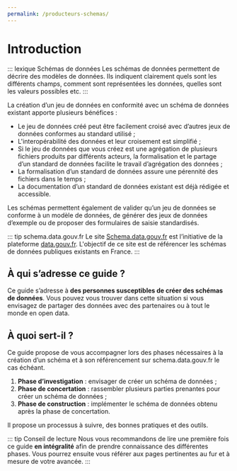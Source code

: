 ```yaml
---
permalink: /producteurs-schemas/
---
```


# Introduction

::: lexique Schémas de données
Les schémas de données permettent de décrire des modèles de données. Ils indiquent clairement quels sont les différents champs, comment sont représentées les données, quelles sont les valeurs possibles etc.
:::

La création d’un jeu de données en conformité avec un schéma de données existant apporte plusieurs bénéfices :
* Le jeu de données créé peut être facilement croisé avec d’autres jeux de données conformes au standard utilisé ;
* L'interopérabilité des données et leur croisement est simplifié ;
* Si le jeu de données que vous créez est une agrégation de plusieurs fichiers produits par différents acteurs, la formalisation et le partage d’un standard de données facilite le travail d’agrégation des données ;
* La formalisation d’un standard de données assure une pérennité des fichiers dans le temps ;
* La documentation d’un standard de données existant est déjà rédigée et accessible.

Les schémas permettent également de valider qu’un jeu de données se conforme à un modèle de données, de générer des jeux de données d’exemple ou de proposer des formulaires de saisie standardisés.

::: tip schema.data.gouv.fr
Le site [Schema.data.gouv.fr](https://schema.data.gouv.fr) est l’initiative de la plateforme [data.gouv.fr](https://data.gouv.fr). L'objectif de ce site est de référencer les schémas de données publiques existants en France.
:::

## À qui s’adresse ce guide ?

Ce guide s’adresse à **des personnes susceptibles de créer des schémas de données**. Vous pouvez vous trouver dans cette situation si vous envisagez de partager des données avec des partenaires ou à tout le monde en open data.

## À quoi sert-il ?

Ce guide propose de vous accompagner lors des phases nécessaires à la création d’un schéma et à son référencement sur schema.data.gouv.fr le cas échéant.

1. **Phase d’investigation** : envisager de créer un schéma de données ;
1. **Phase de concertation** : rassembler plusieurs parties prenantes pour créer un schéma de données ;
1. **Phase de construction** : implémenter le schéma de données obtenu après la phase de concertation.

Il propose un processus à suivre, des bonnes pratiques et des outils.

::: tip Conseil de lecture
Nous vous recommandons de lire une première fois ce guide **en intégralité** afin de prendre connaissance des différentes phases. Vous pourrez ensuite vous référer aux pages pertinentes au fur et à mesure de votre avancée.
:::
